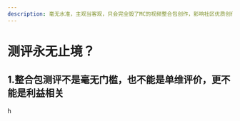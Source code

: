 ```yaml
---
description: 毫无水准，主观当客观，只会完全毁了MC的视频整合包创作，影响社区优质创作的生态反馈
---
```


# 测评永无止境？

## 1.整合包测评不是毫无门槛，也不能是单维评价，更不能是利益相关

h






